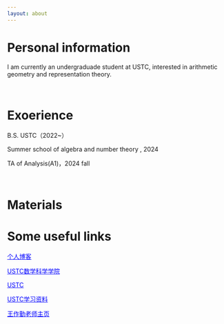 ```yaml
---
layout: about 
---
```


# Personal information
I am currently an undergraduade student at USTC, interested in arithmetic geometry and representation theory.

<br/>

# Exoerience
B.S. USTC（2022~）

Summer school of algebra and number theory , 2024

TA of Analysis(A1)，2024 fall 

<br/>

# Materials



# Some useful links
<a href="https://www.luogu.com.cn/blog/zqygg/" target="_blank" style="color: blue;">个人博客</a>

<a href="http://math.ustc.edu.cn/mainm.htm" target="_blank" style="color: blue;">USTC数学科学学院</a>

<a href="https://www.ustc.edu.cn/" target="_blank" style="color: blue;">USTC</a>

<a href="https://www.zhangjy9610.me/USTCdata.html" target="_blank" style="color: blue;">USTC学习资料</a>

<a href="http://staff.ustc.edu.cn/~wangzuoq/" target="_blank" style="color: blue;">王作勤老师主页</a>
